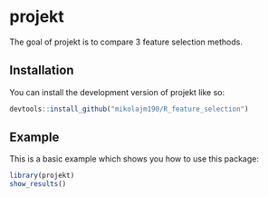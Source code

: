 
# projekt

<!-- badges: start -->
<!-- badges: end -->

The goal of projekt is to compare 3 feature selection methods.

## Installation

You can install the development version of projekt like so:

``` r
devtools::install_github("mikolajm190/R_feature_selection")
```

## Example

This is a basic example which shows you how to use this package:

``` r
library(projekt)
show_results()
```

